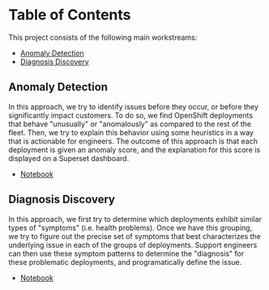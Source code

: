 # Table of Contents

This project consists of the following main workstreams:

- [Anomaly Detection](#anomaly-detection)
- [Diagnosis Discovery](#diagnosis-discovery)

## Anomaly Detection
In this approach, we try to identify issues before they occur, or before they significantly impact customers. To do so, we find OpenShift deployments that behave "unusually" or "anomalously" as compared to the rest of the fleet. Then, we try to explain this behavior using some heuristics in a way that is actionable for engineers. The outcome of this approach is that each deployment is given an anomaly score, and the explanation for this score is displayed on a Superset dashboard.

* [Notebook](../notebooks/stage/anomaly-detection-demo.ipynb)

## Diagnosis Discovery
In this approach, we first try to determine which deployments exhibit similar types of "symptoms" (i.e. health problems). Once we have this grouping, we try to figure out the precise set of symptoms that best characterizes the underlying issue in each of the groups of deployments. Support engineers can then use these symptom patterns to determine the "diagnosis" for these problematic deployments, and programatically define the issue.

* [Notebook](../notebooks/stage/diagnosis-discovery-demo.ipynb)
